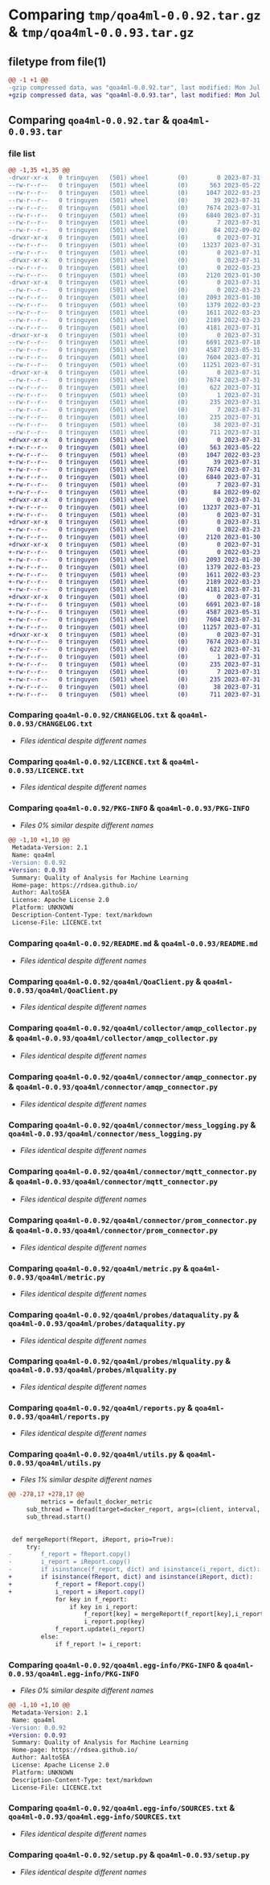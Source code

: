 # Comparing `tmp/qoa4ml-0.0.92.tar.gz` & `tmp/qoa4ml-0.0.93.tar.gz`

## filetype from file(1)

```diff
@@ -1 +1 @@
-gzip compressed data, was "qoa4ml-0.0.92.tar", last modified: Mon Jul 31 15:06:06 2023, max compression
+gzip compressed data, was "qoa4ml-0.0.93.tar", last modified: Mon Jul 31 15:11:42 2023, max compression
```

## Comparing `qoa4ml-0.0.92.tar` & `qoa4ml-0.0.93.tar`

### file list

```diff
@@ -1,35 +1,35 @@
-drwxr-xr-x   0 tringuyen   (501) wheel        (0)        0 2023-07-31 15:06:06.863457 qoa4ml-0.0.92/
--rw-r--r--   0 tringuyen   (501) wheel        (0)      563 2023-05-22 14:23:36.000000 qoa4ml-0.0.92/CHANGELOG.txt
--rw-r--r--   0 tringuyen   (501) wheel        (0)     1047 2022-03-23 13:04:50.000000 qoa4ml-0.0.92/LICENCE.txt
--rw-r--r--   0 tringuyen   (501) wheel        (0)       39 2023-07-31 12:17:09.000000 qoa4ml-0.0.92/MANIFEST.in
--rw-r--r--   0 tringuyen   (501) wheel        (0)     7674 2023-07-31 15:06:06.863165 qoa4ml-0.0.92/PKG-INFO
--rw-r--r--   0 tringuyen   (501) wheel        (0)     6840 2023-07-31 10:28:13.000000 qoa4ml-0.0.92/README.md
--rw-r--r--   0 tringuyen   (501) wheel        (0)        7 2023-07-31 15:05:59.000000 qoa4ml-0.0.92/VERSION
--rw-r--r--   0 tringuyen   (501) wheel        (0)       84 2022-09-02 11:22:46.000000 qoa4ml-0.0.92/pyproject.toml
-drwxr-xr-x   0 tringuyen   (501) wheel        (0)        0 2023-07-31 15:06:06.856790 qoa4ml-0.0.92/qoa4ml/
--rw-r--r--   0 tringuyen   (501) wheel        (0)    13237 2023-07-31 14:56:45.000000 qoa4ml-0.0.92/qoa4ml/QoaClient.py
--rw-r--r--   0 tringuyen   (501) wheel        (0)        0 2023-07-31 13:14:03.000000 qoa4ml-0.0.92/qoa4ml/__init__.py
-drwxr-xr-x   0 tringuyen   (501) wheel        (0)        0 2023-07-31 15:06:06.858713 qoa4ml-0.0.92/qoa4ml/collector/
--rw-r--r--   0 tringuyen   (501) wheel        (0)        0 2022-03-23 14:05:26.000000 qoa4ml-0.0.92/qoa4ml/collector/__init__.py
--rw-r--r--   0 tringuyen   (501) wheel        (0)     2120 2023-01-30 17:43:18.000000 qoa4ml-0.0.92/qoa4ml/collector/amqp_collector.py
-drwxr-xr-x   0 tringuyen   (501) wheel        (0)        0 2023-07-31 15:06:06.861446 qoa4ml-0.0.92/qoa4ml/connector/
--rw-r--r--   0 tringuyen   (501) wheel        (0)        0 2022-03-23 14:05:29.000000 qoa4ml-0.0.92/qoa4ml/connector/__init__.py
--rw-r--r--   0 tringuyen   (501) wheel        (0)     2093 2023-01-30 16:55:55.000000 qoa4ml-0.0.92/qoa4ml/connector/amqp_connector.py
--rw-r--r--   0 tringuyen   (501) wheel        (0)     1379 2022-03-23 09:27:48.000000 qoa4ml-0.0.92/qoa4ml/connector/mess_logging.py
--rw-r--r--   0 tringuyen   (501) wheel        (0)     1611 2022-03-23 09:32:08.000000 qoa4ml-0.0.92/qoa4ml/connector/mqtt_connector.py
--rw-r--r--   0 tringuyen   (501) wheel        (0)     2189 2022-03-23 09:33:14.000000 qoa4ml-0.0.92/qoa4ml/connector/prom_connector.py
--rw-r--r--   0 tringuyen   (501) wheel        (0)     4181 2023-07-31 13:38:41.000000 qoa4ml-0.0.92/qoa4ml/metric.py
-drwxr-xr-x   0 tringuyen   (501) wheel        (0)        0 2023-07-31 15:06:06.862492 qoa4ml-0.0.92/qoa4ml/probes/
--rw-r--r--   0 tringuyen   (501) wheel        (0)     6691 2023-07-18 06:51:33.000000 qoa4ml-0.0.92/qoa4ml/probes/dataquality.py
--rw-r--r--   0 tringuyen   (501) wheel        (0)     4587 2023-05-31 13:54:44.000000 qoa4ml-0.0.92/qoa4ml/probes/mlquality.py
--rw-r--r--   0 tringuyen   (501) wheel        (0)     7604 2023-07-31 14:45:04.000000 qoa4ml-0.0.92/qoa4ml/reports.py
--rw-r--r--   0 tringuyen   (501) wheel        (0)    11251 2023-07-31 15:05:25.000000 qoa4ml-0.0.92/qoa4ml/utils.py
-drwxr-xr-x   0 tringuyen   (501) wheel        (0)        0 2023-07-31 15:06:06.858211 qoa4ml-0.0.92/qoa4ml.egg-info/
--rw-r--r--   0 tringuyen   (501) wheel        (0)     7674 2023-07-31 15:06:06.000000 qoa4ml-0.0.92/qoa4ml.egg-info/PKG-INFO
--rw-r--r--   0 tringuyen   (501) wheel        (0)      622 2023-07-31 15:06:06.000000 qoa4ml-0.0.92/qoa4ml.egg-info/SOURCES.txt
--rw-r--r--   0 tringuyen   (501) wheel        (0)        1 2023-07-31 15:06:06.000000 qoa4ml-0.0.92/qoa4ml.egg-info/dependency_links.txt
--rw-r--r--   0 tringuyen   (501) wheel        (0)      235 2023-07-31 15:06:06.000000 qoa4ml-0.0.92/qoa4ml.egg-info/requires.txt
--rw-r--r--   0 tringuyen   (501) wheel        (0)        7 2023-07-31 15:06:06.000000 qoa4ml-0.0.92/qoa4ml.egg-info/top_level.txt
--rw-r--r--   0 tringuyen   (501) wheel        (0)      235 2023-07-31 13:04:18.000000 qoa4ml-0.0.92/requirements.txt
--rw-r--r--   0 tringuyen   (501) wheel        (0)       38 2023-07-31 15:06:06.863685 qoa4ml-0.0.92/setup.cfg
--rw-r--r--   0 tringuyen   (501) wheel        (0)      711 2023-07-31 12:17:09.000000 qoa4ml-0.0.92/setup.py
+drwxr-xr-x   0 tringuyen   (501) wheel        (0)        0 2023-07-31 15:11:42.705559 qoa4ml-0.0.93/
+-rw-r--r--   0 tringuyen   (501) wheel        (0)      563 2023-05-22 14:23:36.000000 qoa4ml-0.0.93/CHANGELOG.txt
+-rw-r--r--   0 tringuyen   (501) wheel        (0)     1047 2022-03-23 13:04:50.000000 qoa4ml-0.0.93/LICENCE.txt
+-rw-r--r--   0 tringuyen   (501) wheel        (0)       39 2023-07-31 12:17:09.000000 qoa4ml-0.0.93/MANIFEST.in
+-rw-r--r--   0 tringuyen   (501) wheel        (0)     7674 2023-07-31 15:11:42.705289 qoa4ml-0.0.93/PKG-INFO
+-rw-r--r--   0 tringuyen   (501) wheel        (0)     6840 2023-07-31 10:28:13.000000 qoa4ml-0.0.93/README.md
+-rw-r--r--   0 tringuyen   (501) wheel        (0)        7 2023-07-31 15:11:34.000000 qoa4ml-0.0.93/VERSION
+-rw-r--r--   0 tringuyen   (501) wheel        (0)       84 2022-09-02 11:22:46.000000 qoa4ml-0.0.93/pyproject.toml
+drwxr-xr-x   0 tringuyen   (501) wheel        (0)        0 2023-07-31 15:11:42.700162 qoa4ml-0.0.93/qoa4ml/
+-rw-r--r--   0 tringuyen   (501) wheel        (0)    13237 2023-07-31 14:56:45.000000 qoa4ml-0.0.93/qoa4ml/QoaClient.py
+-rw-r--r--   0 tringuyen   (501) wheel        (0)        0 2023-07-31 13:14:03.000000 qoa4ml-0.0.93/qoa4ml/__init__.py
+drwxr-xr-x   0 tringuyen   (501) wheel        (0)        0 2023-07-31 15:11:42.702556 qoa4ml-0.0.93/qoa4ml/collector/
+-rw-r--r--   0 tringuyen   (501) wheel        (0)        0 2022-03-23 14:05:26.000000 qoa4ml-0.0.93/qoa4ml/collector/__init__.py
+-rw-r--r--   0 tringuyen   (501) wheel        (0)     2120 2023-01-30 17:43:18.000000 qoa4ml-0.0.93/qoa4ml/collector/amqp_collector.py
+drwxr-xr-x   0 tringuyen   (501) wheel        (0)        0 2023-07-31 15:11:42.704266 qoa4ml-0.0.93/qoa4ml/connector/
+-rw-r--r--   0 tringuyen   (501) wheel        (0)        0 2022-03-23 14:05:29.000000 qoa4ml-0.0.93/qoa4ml/connector/__init__.py
+-rw-r--r--   0 tringuyen   (501) wheel        (0)     2093 2023-01-30 16:55:55.000000 qoa4ml-0.0.93/qoa4ml/connector/amqp_connector.py
+-rw-r--r--   0 tringuyen   (501) wheel        (0)     1379 2022-03-23 09:27:48.000000 qoa4ml-0.0.93/qoa4ml/connector/mess_logging.py
+-rw-r--r--   0 tringuyen   (501) wheel        (0)     1611 2022-03-23 09:32:08.000000 qoa4ml-0.0.93/qoa4ml/connector/mqtt_connector.py
+-rw-r--r--   0 tringuyen   (501) wheel        (0)     2189 2022-03-23 09:33:14.000000 qoa4ml-0.0.93/qoa4ml/connector/prom_connector.py
+-rw-r--r--   0 tringuyen   (501) wheel        (0)     4181 2023-07-31 13:38:41.000000 qoa4ml-0.0.93/qoa4ml/metric.py
+drwxr-xr-x   0 tringuyen   (501) wheel        (0)        0 2023-07-31 15:11:42.704884 qoa4ml-0.0.93/qoa4ml/probes/
+-rw-r--r--   0 tringuyen   (501) wheel        (0)     6691 2023-07-18 06:51:33.000000 qoa4ml-0.0.93/qoa4ml/probes/dataquality.py
+-rw-r--r--   0 tringuyen   (501) wheel        (0)     4587 2023-05-31 13:54:44.000000 qoa4ml-0.0.93/qoa4ml/probes/mlquality.py
+-rw-r--r--   0 tringuyen   (501) wheel        (0)     7604 2023-07-31 14:45:04.000000 qoa4ml-0.0.93/qoa4ml/reports.py
+-rw-r--r--   0 tringuyen   (501) wheel        (0)    11257 2023-07-31 15:11:24.000000 qoa4ml-0.0.93/qoa4ml/utils.py
+drwxr-xr-x   0 tringuyen   (501) wheel        (0)        0 2023-07-31 15:11:42.701689 qoa4ml-0.0.93/qoa4ml.egg-info/
+-rw-r--r--   0 tringuyen   (501) wheel        (0)     7674 2023-07-31 15:11:42.000000 qoa4ml-0.0.93/qoa4ml.egg-info/PKG-INFO
+-rw-r--r--   0 tringuyen   (501) wheel        (0)      622 2023-07-31 15:11:42.000000 qoa4ml-0.0.93/qoa4ml.egg-info/SOURCES.txt
+-rw-r--r--   0 tringuyen   (501) wheel        (0)        1 2023-07-31 15:11:42.000000 qoa4ml-0.0.93/qoa4ml.egg-info/dependency_links.txt
+-rw-r--r--   0 tringuyen   (501) wheel        (0)      235 2023-07-31 15:11:42.000000 qoa4ml-0.0.93/qoa4ml.egg-info/requires.txt
+-rw-r--r--   0 tringuyen   (501) wheel        (0)        7 2023-07-31 15:11:42.000000 qoa4ml-0.0.93/qoa4ml.egg-info/top_level.txt
+-rw-r--r--   0 tringuyen   (501) wheel        (0)      235 2023-07-31 13:04:18.000000 qoa4ml-0.0.93/requirements.txt
+-rw-r--r--   0 tringuyen   (501) wheel        (0)       38 2023-07-31 15:11:42.705765 qoa4ml-0.0.93/setup.cfg
+-rw-r--r--   0 tringuyen   (501) wheel        (0)      711 2023-07-31 12:17:09.000000 qoa4ml-0.0.93/setup.py
```

### Comparing `qoa4ml-0.0.92/CHANGELOG.txt` & `qoa4ml-0.0.93/CHANGELOG.txt`

 * *Files identical despite different names*

### Comparing `qoa4ml-0.0.92/LICENCE.txt` & `qoa4ml-0.0.93/LICENCE.txt`

 * *Files identical despite different names*

### Comparing `qoa4ml-0.0.92/PKG-INFO` & `qoa4ml-0.0.93/PKG-INFO`

 * *Files 0% similar despite different names*

```diff
@@ -1,10 +1,10 @@
 Metadata-Version: 2.1
 Name: qoa4ml
-Version: 0.0.92
+Version: 0.0.93
 Summary: Quality of Analysis for Machine Learning
 Home-page: https://rdsea.github.io/
 Author: AaltoSEA
 License: Apache License 2.0
 Platform: UNKNOWN
 Description-Content-Type: text/markdown
 License-File: LICENCE.txt
```

### Comparing `qoa4ml-0.0.92/README.md` & `qoa4ml-0.0.93/README.md`

 * *Files identical despite different names*

### Comparing `qoa4ml-0.0.92/qoa4ml/QoaClient.py` & `qoa4ml-0.0.93/qoa4ml/QoaClient.py`

 * *Files identical despite different names*

### Comparing `qoa4ml-0.0.92/qoa4ml/collector/amqp_collector.py` & `qoa4ml-0.0.93/qoa4ml/collector/amqp_collector.py`

 * *Files identical despite different names*

### Comparing `qoa4ml-0.0.92/qoa4ml/connector/amqp_connector.py` & `qoa4ml-0.0.93/qoa4ml/connector/amqp_connector.py`

 * *Files identical despite different names*

### Comparing `qoa4ml-0.0.92/qoa4ml/connector/mess_logging.py` & `qoa4ml-0.0.93/qoa4ml/connector/mess_logging.py`

 * *Files identical despite different names*

### Comparing `qoa4ml-0.0.92/qoa4ml/connector/mqtt_connector.py` & `qoa4ml-0.0.93/qoa4ml/connector/mqtt_connector.py`

 * *Files identical despite different names*

### Comparing `qoa4ml-0.0.92/qoa4ml/connector/prom_connector.py` & `qoa4ml-0.0.93/qoa4ml/connector/prom_connector.py`

 * *Files identical despite different names*

### Comparing `qoa4ml-0.0.92/qoa4ml/metric.py` & `qoa4ml-0.0.93/qoa4ml/metric.py`

 * *Files identical despite different names*

### Comparing `qoa4ml-0.0.92/qoa4ml/probes/dataquality.py` & `qoa4ml-0.0.93/qoa4ml/probes/dataquality.py`

 * *Files identical despite different names*

### Comparing `qoa4ml-0.0.92/qoa4ml/probes/mlquality.py` & `qoa4ml-0.0.93/qoa4ml/probes/mlquality.py`

 * *Files identical despite different names*

### Comparing `qoa4ml-0.0.92/qoa4ml/reports.py` & `qoa4ml-0.0.93/qoa4ml/reports.py`

 * *Files identical despite different names*

### Comparing `qoa4ml-0.0.92/qoa4ml/utils.py` & `qoa4ml-0.0.93/qoa4ml/utils.py`

 * *Files 1% similar despite different names*

```diff
@@ -278,17 +278,17 @@
         metrics = default_docker_metric
     sub_thread = Thread(target=docker_report, args=(client, interval, metrics,detail))
     sub_thread.start()
 
 
 def mergeReport(fReport, iReport, prio=True):
     try:
-        f_report = fReport.copy()
-        i_report = iReport.copy()
-        if isinstance(f_report, dict) and isinstance(i_report, dict):
+        if isinstance(fReport, dict) and isinstance(iReport, dict):
+            f_report = fReport.copy()
+            i_report = iReport.copy()
             for key in f_report:
                 if key in i_report:
                     f_report[key] = mergeReport(f_report[key],i_report[key],prio)
                     i_report.pop(key)
             f_report.update(i_report)
         else:
             if f_report != i_report:
```

### Comparing `qoa4ml-0.0.92/qoa4ml.egg-info/PKG-INFO` & `qoa4ml-0.0.93/qoa4ml.egg-info/PKG-INFO`

 * *Files 0% similar despite different names*

```diff
@@ -1,10 +1,10 @@
 Metadata-Version: 2.1
 Name: qoa4ml
-Version: 0.0.92
+Version: 0.0.93
 Summary: Quality of Analysis for Machine Learning
 Home-page: https://rdsea.github.io/
 Author: AaltoSEA
 License: Apache License 2.0
 Platform: UNKNOWN
 Description-Content-Type: text/markdown
 License-File: LICENCE.txt
```

### Comparing `qoa4ml-0.0.92/qoa4ml.egg-info/SOURCES.txt` & `qoa4ml-0.0.93/qoa4ml.egg-info/SOURCES.txt`

 * *Files identical despite different names*

### Comparing `qoa4ml-0.0.92/setup.py` & `qoa4ml-0.0.93/setup.py`

 * *Files identical despite different names*


